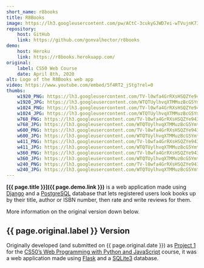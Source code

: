 ```yaml
---
short_name: r8books
title: R8Books
image: https://lh3.googleusercontent.com/pw/ACtC-3cukyGJWD7ei-wTVujnK7I0SCv_gfm47JLDwuuwkq3s_7XU13lcDSyZoyny32SebnmymoVVlIYT9tJgSDs5eqGfCcwldxbFUkAVYC1Gkb-npHLsrHep88i1Ox866sRk6C3zMXHsKYlYEk60-lnvSwDh=w1200-h630-no?authuser=0
repository:
    host: GitHub
    link: https://github.com/gonvalhector/r8books
demo:
    host: Heroku
    link: https://r8books.herokuapp.com/
original:
    label: CS50 Web Course
    date: April 8th, 2020
alt: Logo of the R8Books web app
video: https://www.youtube.com/embed/5f4RT2_jStg?rel=0
thumbs:
    w1920_PNG: https://lh3.googleusercontent.com/TV-l0wfa4GrRXsHSQZYe943yrLJyOVNdFTBxkPwR4xP4wrToDxS5nipG2BkYcNvOePDNFmo_5a6zDnGoD_UV6ieQIOPrlHtcZxINc6wcKTSv7-C3l8pMdSUToxO42OjJ1UYTZJ7HzQ=w355
    w1920_JPG: https://lh3.googleusercontent.com/WTQTUylhvqXTMMuzBcG5YmtqT7JV-E5YeLet5MrMFRSUWyvqVSod34fqphQ3I41Q2LYZ43rBurL_T6J482sWFr7zsZAou3ULTsyeKsc0qihylJX3Kp0NGxKZTdgLdLKZWOt-XCyqGg=w355
    w1024_PNG: https://lh3.googleusercontent.com/TV-l0wfa4GrRXsHSQZYe943yrLJyOVNdFTBxkPwR4xP4wrToDxS5nipG2BkYcNvOePDNFmo_5a6zDnGoD_UV6ieQIOPrlHtcZxINc6wcKTSv7-C3l8pMdSUToxO42OjJ1UYTZJ7HzQ=w284
    w1024_JPG: https://lh3.googleusercontent.com/WTQTUylhvqXTMMuzBcG5YmtqT7JV-E5YeLet5MrMFRSUWyvqVSod34fqphQ3I41Q2LYZ43rBurL_T6J482sWFr7zsZAou3ULTsyeKsc0qihylJX3Kp0NGxKZTdgLdLKZWOt-XCyqGg=w284
    w768_PNG: https://lh3.googleusercontent.com/TV-l0wfa4GrRXsHSQZYe943yrLJyOVNdFTBxkPwR4xP4wrToDxS5nipG2BkYcNvOePDNFmo_5a6zDnGoD_UV6ieQIOPrlHtcZxINc6wcKTSv7-C3l8pMdSUToxO42OjJ1UYTZJ7HzQ=w213
    w768_JPG: https://lh3.googleusercontent.com/WTQTUylhvqXTMMuzBcG5YmtqT7JV-E5YeLet5MrMFRSUWyvqVSod34fqphQ3I41Q2LYZ43rBurL_T6J482sWFr7zsZAou3ULTsyeKsc0qihylJX3Kp0NGxKZTdgLdLKZWOt-XCyqGg=w213
    w600_PNG: https://lh3.googleusercontent.com/TV-l0wfa4GrRXsHSQZYe943yrLJyOVNdFTBxkPwR4xP4wrToDxS5nipG2BkYcNvOePDNFmo_5a6zDnGoD_UV6ieQIOPrlHtcZxINc6wcKTSv7-C3l8pMdSUToxO42OjJ1UYTZJ7HzQ=w166
    w600_JPG: https://lh3.googleusercontent.com/WTQTUylhvqXTMMuzBcG5YmtqT7JV-E5YeLet5MrMFRSUWyvqVSod34fqphQ3I41Q2LYZ43rBurL_T6J482sWFr7zsZAou3ULTsyeKsc0qihylJX3Kp0NGxKZTdgLdLKZWOt-XCyqGg=w166
    w411_PNG: https://lh3.googleusercontent.com/TV-l0wfa4GrRXsHSQZYe943yrLJyOVNdFTBxkPwR4xP4wrToDxS5nipG2BkYcNvOePDNFmo_5a6zDnGoD_UV6ieQIOPrlHtcZxINc6wcKTSv7-C3l8pMdSUToxO42OjJ1UYTZJ7HzQ=w114
    w411_JPG: https://lh3.googleusercontent.com/WTQTUylhvqXTMMuzBcG5YmtqT7JV-E5YeLet5MrMFRSUWyvqVSod34fqphQ3I41Q2LYZ43rBurL_T6J482sWFr7zsZAou3ULTsyeKsc0qihylJX3Kp0NGxKZTdgLdLKZWOt-XCyqGg=w114
    w360_PNG: https://lh3.googleusercontent.com/TV-l0wfa4GrRXsHSQZYe943yrLJyOVNdFTBxkPwR4xP4wrToDxS5nipG2BkYcNvOePDNFmo_5a6zDnGoD_UV6ieQIOPrlHtcZxINc6wcKTSv7-C3l8pMdSUToxO42OjJ1UYTZJ7HzQ=w100
    w360_JPG: https://lh3.googleusercontent.com/WTQTUylhvqXTMMuzBcG5YmtqT7JV-E5YeLet5MrMFRSUWyvqVSod34fqphQ3I41Q2LYZ43rBurL_T6J482sWFr7zsZAou3ULTsyeKsc0qihylJX3Kp0NGxKZTdgLdLKZWOt-XCyqGg=w100
    w240_PNG: https://lh3.googleusercontent.com/TV-l0wfa4GrRXsHSQZYe943yrLJyOVNdFTBxkPwR4xP4wrToDxS5nipG2BkYcNvOePDNFmo_5a6zDnGoD_UV6ieQIOPrlHtcZxINc6wcKTSv7-C3l8pMdSUToxO42OjJ1UYTZJ7HzQ=w66
    w240_JPG: https://lh3.googleusercontent.com/WTQTUylhvqXTMMuzBcG5YmtqT7JV-E5YeLet5MrMFRSUWyvqVSod34fqphQ3I41Q2LYZ43rBurL_T6J482sWFr7zsZAou3ULTsyeKsc0qihylJX3Kp0NGxKZTdgLdLKZWOt-XCyqGg=w66
---
```


**[{{ page.title }}]({{ page.demo.link }})** is a web application made using [Django](https://www.djangoproject.com/) and a [PostgreSQL](https://www.postgresql.org/) database that lets registered users look books up by their title, author or ISBN number, then rate and write reviews for them.  

More information on the original version down below.

## {{ page.original.label }} Version

Originally developed (and submitted on {{ page.original.date }}) as [Project 1](https://docs.cs50.net/ocw/web/projects/1/project1.html) for the [CS50’s Web Programming with Python and JavaScript](https://cs50.harvard.edu/web/2018/) course, it was a web application made using [Flask](https://flask.palletsprojects.com/en/1.1.x/) and a [SQLite3](https://sqlite.org/index.html) database.
